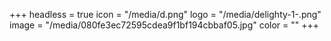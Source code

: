 +++
headless = true
icon = "/media/d.png"
logo = "/media/delighty-1-.png"
image = "/media/080fe3ec72595cdea9f1bf194cbbaf05.jpg"
color = ""
+++
